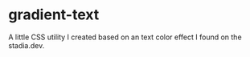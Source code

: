 # gradient-text
A little CSS utility I created based on an text color effect I found on the stadia.dev.
